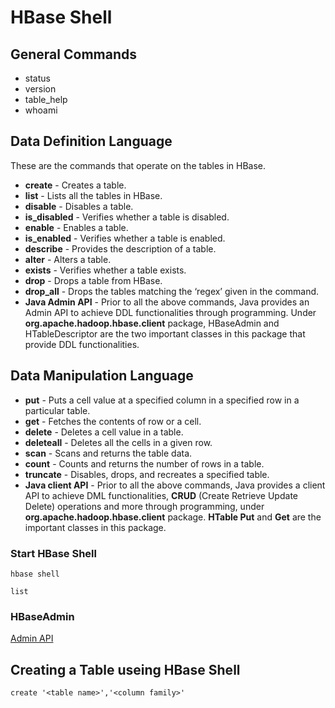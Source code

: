 # HBase Shell

## General Commands 

* status
* version
* table_help
* whoami

## Data Definition Language 
These are the commands that operate on the tables in HBase.
* **create** - Creates a table.
* **list** - Lists all the tables in HBase.
* **disable** - Disables a table.
* **is_disabled** - Verifies whether a table is disabled.
* **enable** - Enables a table.
* **is_enabled** - Verifies whether a table is enabled.
* **describe** - Provides the description of a table.
* **alter** - Alters a table.
* **exists** - Verifies whether a table exists.
* **drop** - Drops a table from HBase.
* **drop_all** - Drops the tables matching the ‘regex’ given in the command.
* **Java Admin API** - Prior to all the above commands, Java provides an Admin API to achieve DDL functionalities through programming. Under **org.apache.hadoop.hbase.client** package, HBaseAdmin and HTableDescriptor are the two important classes in this package that provide DDL functionalities.

## Data Manipulation Language
* **put** - Puts a cell value at a specified column in a specified row in a particular table.
* **get** - Fetches the contents of row or a cell.
* **delete** - Deletes a cell value in a table.
* **deleteall** - Deletes all the cells in a given row.
* **scan** - Scans and returns the table data.
* **count** - Counts and returns the number of rows in a table.
* **truncate** - Disables, drops, and recreates a specified table.
* **Java client API** - Prior to all the above commands, Java provides a client API to achieve DML functionalities, **CRUD** (Create Retrieve Update Delete) operations and more through programming, under **org.apache.hadoop.hbase.client** package. **HTable Put** and **Get** are the important classes in this package.
 
### Start HBase Shell 

`hbase shell`

`list`


### HBaseAdmin

[Admin API](https://www.tutorialspoint.com/hbase/hbase_admin_api.htm)

## Creating a Table useing HBase Shell

`create '<table name>','<column family>'`
